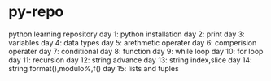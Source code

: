 # py-repo
python learning repository
day 1:  python installation
day 2:  print 
day 3:  variables 
day 4:  data types
day 5:  arethmetic operater
day 6:  comperision operater
day 7:  conditional 
day 8:  function
day 9:  while loop
day 10: for loop
day 11: recursion
day 12: string advance
day 13: string index,slice
day 14: string format(),modulo%,f()
day 15: lists and tuples
